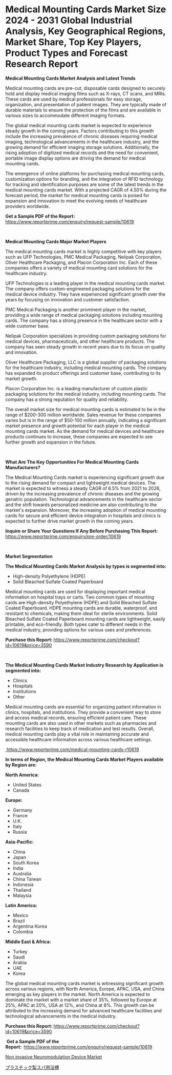 <p><h1>Medical Mounting Cards Market Size 2024 - 2031 Global Industrial Analysis, Key Geographical Regions, Market Share, Top Key Players, Product Types and Forecast Research Report</h1></p><p><strong>Medical Mounting Cards Market Analysis and Latest Trends</strong></p>
<p><p>Medical mounting cards are pre-cut, disposable cards designed to securely hold and display medical imaging films such as X-rays, CT scans, and MRIs. These cards are used by medical professionals for easy storage, organization, and presentation of patient images. They are typically made of durable materials to ensure the protection of the films and are available in various sizes to accommodate different imaging formats.</p><p>The global medical mounting cards market is expected to experience steady growth in the coming years. Factors contributing to this growth include the increasing prevalence of chronic diseases requiring medical imaging, technological advancements in the healthcare industry, and the growing demand for efficient imaging storage solutions. Additionally, the rising adoption of digitized medical records and the need for convenient, portable image display options are driving the demand for medical mounting cards.</p><p>The emergence of online platforms for purchasing medical mounting cards, customization options for branding, and the integration of RFID technology for tracking and identification purposes are some of the latest trends in the medical mounting cards market. With a projected CAGR of 4.50% during the forecast period, the market for medical mounting cards is poised for expansion and innovation to meet the evolving needs of healthcare providers worldwide.</p></p>
<p><strong>Get a Sample PDF of the Report:&nbsp;</strong> <a href="https://www.reportprime.com/enquiry/request-sample/10619">https://www.reportprime.com/enquiry/request-sample/10619</a></p>
<p>&nbsp;</p>
<p><strong>Medical Mounting Cards Major Market Players</strong></p>
<p><p>The medical mounting cards market is highly competitive with key players such as UFP Technologies, PMC Medical Packaging, Nelipak Corporation, Oliver Healthcare Packaging, and Placon Corporation Inc. Each of these companies offers a variety of medical mounting card solutions for the healthcare industry.</p><p>UFP Technologies is a leading player in the medical mounting cards market. The company offers custom-engineered packaging solutions for the medical device industry. They have experienced significant growth over the years by focusing on innovation and customer satisfaction.</p><p>PMC Medical Packaging is another prominent player in the market, providing a wide range of medical packaging solutions including mounting cards. The company has a strong presence in the healthcare sector with a wide customer base.</p><p>Nelipak Corporation specializes in providing custom packaging solutions for medical devices, pharmaceuticals, and other healthcare products. The company has seen steady growth in recent years due to its focus on quality and innovation.</p><p>Oliver Healthcare Packaging, LLC is a global supplier of packaging solutions for the healthcare industry, including medical mounting cards. The company has expanded its product offerings and customer base, contributing to its market growth.</p><p>Placon Corporation Inc. is a leading manufacturer of custom plastic packaging solutions for the medical industry, including mounting cards. The company has a strong reputation for quality and reliability.</p><p>The overall market size for medical mounting cards is estimated to be in the range of $200-300 million worldwide. Sales revenue for these companies varies but is in the range of $50-100 million annually, indicating a significant market presence and growth potential for each player in the medical mounting cards market. As the demand for medical devices and healthcare products continues to increase, these companies are expected to see further growth and expansion in the future.</p></p>
<p>&nbsp;</p>
<p><strong>What Are The Key Opportunities For Medical Mounting Cards Manufacturers?</strong></p>
<p><p>The Medical Mounting Cards market is experiencing significant growth due to the rising demand for compact and lightweight medical devices. The market is expected to witness a steady CAGR of 6.5% from 2021 to 2026, driven by the increasing prevalence of chronic diseases and the growing geriatric population. Technological advancements in the healthcare sector and the shift towards personalized medicine are also contributing to the market's expansion. Moreover, the increasing adoption of medical mounting cards for secure and efficient device integration in hospitals and clinics is expected to further drive market growth in the coming years.</p></p>
<p><strong>Inquire or Share Your Questions If Any Before Purchasing This Report:</strong> <a href="https://www.reportprime.com/enquiry/pre-order/10619">https://www.reportprime.com/enquiry/pre-order/10619</a></p>
<p>&nbsp;</p>
<p><strong>Market Segmentation</strong></p>
<p><strong>The Medical Mounting Cards Market Analysis by types is segmented into:</strong></p>
<p><ul><li>High-density Polyethylene (HDPE)</li><li>Solid Bleached Sulfate Coated Paperboard</li></ul></p>
<p><p>Medical mounting cards are used for displaying important medical information on hospital trays or carts. Two common types of mounting cards are High-density Polyethylene (HDPE) and Solid Bleached Sulfate Coated Paperboard. HDPE mounting cards are durable, waterproof, and resistant to chemicals, making them ideal for sterile environments. Solid Bleached Sulfate Coated Paperboard mounting cards are lightweight, easily printable, and eco-friendly. Both types cater to different needs in the medical industry, providing options for various uses and preferences.</p></p>
<p><strong>Purchase this Report:&nbsp;</strong><a href="https://www.reportprime.com/checkout?id=10619&price=3590">https://www.reportprime.com/checkout?id=10619&price=3590</a></p>
<p>&nbsp;</p>
<p><strong>The Medical Mounting Cards Market Industry Research by Application is segmented into:</strong></p>
<p><ul><li>Clinics</li><li>Hospitals</li><li>Institutions</li><li>Other</li></ul></p>
<p><p>Medical mounting cards are essential for organizing patient information in clinics, hospitals, and institutions. They provide a convenient way to store and access medical records, ensuring efficient patient care. These mounting cards are also used in other markets such as pharmacies and research facilities to keep track of medication and test results. Overall, medical mounting cards play a vital role in maintaining accurate and accessible healthcare information across various healthcare settings.</p></p>
<p><a href="https://www.reportprime.com/medical-mounting-cards-r10619">&nbsp;https://www.reportprime.com/medical-mounting-cards-r10619</a></p>
<p><strong>In terms of Region, the Medical Mounting Cards Market Players available by Region are:</strong></p>
<p>
    <p> <strong> North America: </strong>
        <ul>
            <li>United States</li>
            <li>Canada</li>
        </ul>
        </p> 
    <p> <strong> Europe: </strong>
        <ul>
            <li>Germany</li>
            <li>France</li>
            <li>U.K.</li>
            <li>Italy</li>
            <li>Russia</li>
        </ul>
        </p> 
    <p> <strong> Asia-Pacific: </strong>
        <ul>
            <li>China</li>
            <li>Japan</li>
            <li>South Korea</li>
            <li>India</li>
            <li>Australia</li>
            <li>China Taiwan</li>
            <li>Indonesia</li>
            <li>Thailand</li>
            <li>Malaysia</li>
        </ul>
        </p> 
    <p> <strong> Latin America: </strong>
        <ul>
            <li>Mexico</li>
            <li>Brazil</li>
            <li>Argentina Korea</li>
            <li>Colombia</li>
        </ul>
        </p> 
    <p> <strong> Middle East & Africa: </strong>
        <ul>
            <li>Turkey</li>
            <li>Saudi</li>
            <li>Arabia</li>
            <li>UAE</li>
            <li>Korea</li>
        </ul>
    </p>
    </p>
<p><p>The global medical mounting cards market is witnessing significant growth across various regions, with North America, Europe, APAC, USA, and China emerging as key players in the market. North America is expected to dominate the market with a market share of 35%, followed by Europe at 25%, APAC at 20%, USA at 12%, and China at 8%. This growth can be attributed to the increasing demand for advanced healthcare facilities and technological advancements in the medical industry.</p></p>
<p><strong>Purchase this Report: </strong><a href="https://www.reportprime.com/checkout?id=10619&price=3590">https://www.reportprime.com/checkout?id=10619&price=3590</a></p>
<p>&nbsp;<strong>Get a Sample PDF of the Report:&nbsp;&nbsp;</strong><a href="https://www.reportprime.com/enquiry/request-sample/10619">https://www.reportprime.com/enquiry/request-sample/10619</a></p>
<p><strong></strong></p>
<p><p><a href="https://github.com/AKSHATREPORTPRIME/Market-Research-Report-List-6/blob/main/non-invasive-neuromodulation-device-market.md">Non invasive Neuromodulation Device Market</a></p><p><a href="https://github.com/nxboeu02965442/Market-Research-Report-List-4/blob/main/747000186184.md">プラスチック製スパ用浴槽</a></p></p>